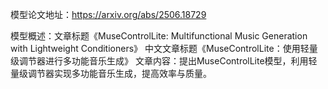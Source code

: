 模型论文地址：https://arxiv.org/abs/2506.18729

模型概述：文章标题《MuseControlLite: Multifunctional Music Generation with Lightweight Conditioners》
中文文章标题《MuseControlLite：使用轻量级调节器进行多功能音乐生成》
文章内容：提出MuseControlLite模型，利用轻量级调节器实现多功能音乐生成，提高效率与质量。
